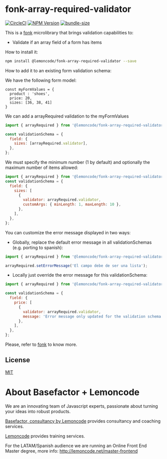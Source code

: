 # fonk-array-required-validator

[![CircleCI](https://badgen.net/github/status/Lemoncode/fonk-array-required-validator/master?icon=circleci&label=circleci)](https://circleci.com/gh/Lemoncode/fonk-array-required-validator/tree/master)
[![NPM Version](https://badgen.net/npm/v/@lemoncode/fonk-array-required-validator?icon=npm&label=npm)](https://www.npmjs.com/package/@lemoncode/fonk-array-required-validator)
[![bundle-size](https://badgen.net/bundlephobia/min/@lemoncode/fonk-array-required-validator)](https://bundlephobia.com/result?p=@lemoncode/fonk-array-required-validator)

This is a [fonk](https://github.com/Lemoncode/fonk) microlibrary that brings validation capabilities to:

- Validate if an array field of a form has items

How to install it:

```bash
npm install @lemoncode/fonk-array-required-validator --save
```

How to add it to an existing form validation schema:

We have the following form model:

```
const myFormValues = {
  product : 'shoes',
  price: 20,
  sizes: [36, 38, 41]
}
```

We can add a arrayRequired validation to the myFormValues

```javascript
import { arrayRequired } from '@lemoncode/fonk-array-required-validator';

const validationSchema = {
  field: {
    sizes: [arrayRequired.validator],
  },
};
```

We must specify the minimum number (1 by default) and optionally the maximum number of items allowed:

```javascript
import { arrayRequired } from '@lemoncode/fonk-array-required-validator';
const validationSchema = {
  field: {
    sizes: [
      {
        validator: arrayRequired.validator,
        customArgs: { minLength: 1, maxLength: 10 },
      },
    ],
  },
};
```

You can customize the error message displayed in two ways:

- Globally, replace the default error message in all validationSchemas (e.g. porting to spanish):

```javascript
import { arrayRequired } from '@lemoncode/fonk-array-required-validator';

arrayRequired.setErrorMessage('El campo debe de ser una lista');
```

- Locally just override the error message for this validationSchema:

```javascript
import { arrayRequired } from '@lemoncode/fonk-array-required-validator';

const validationSchema = {
  field: {
    price: [
      {
        validator: arrayRequired.validator,
        message: 'Error message only updated for the validation schema',
      },
    ],
  },
};
```

Please, refer to [fonk](https://github.com/Lemoncode/fonk) to know more.

## License

[MIT](./LICENSE)

# About Basefactor + Lemoncode

We are an innovating team of Javascript experts, passionate about turning your ideas into robust products.

[Basefactor, consultancy by Lemoncode](http://www.basefactor.com) provides consultancy and coaching services.

[Lemoncode](http://lemoncode.net/services/en/#en-home) provides training services.

For the LATAM/Spanish audience we are running an Online Front End Master degree, more info: http://lemoncode.net/master-frontend
